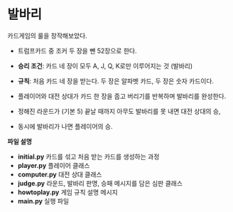 # **발바리**

카드게임의 룰을 창작해보았다. 

* 트럼프카드 중 조커 두 장을 뺀 52장으로 한다.

* **승리 조건**: 카드 네 장이 모두 A, J, Q, K로만 이루어지는 것 (발바리)

* **규칙**: 처음 카드 네 장을 받는다. 두 장은 알파벳 카드, 두 장은 숫자 카드이다.

* 플레이어와 대전 상대가 카드 한 장을 줍고 버리기를 반복하며 발바리를 완성한다.

* 정해진 라운드가 (기본 5) 끝날 때까지 아무도 발바리를 못 내면 대전 상대의 승,

* 동시에 발바리가 나면 플레이어의 승.

**파일 설명**

* **initial.py** 카드를 섞고 처음 받는 카드를 생성하는 과정
* **player.py** 플레이어 클래스
* **computer.py** 대전 상대 클래스
* **judge.py** 라운드, 발바리 판명, 승패 메시지를 담은 심판 클래스
* **howtoplay.py** 게임 규칙 설명 메시지
* **main.py** 실행 파일
